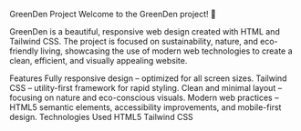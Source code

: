 GreenDen Project
Welcome to the GreenDen project! 🌿

GreenDen is a beautiful, responsive web design created with HTML and Tailwind CSS. The project is focused on sustainability, nature, and eco-friendly living, showcasing the use of modern web technologies to create a clean, efficient, and visually appealing website.

Features
Fully responsive design – optimized for all screen sizes.
Tailwind CSS – utility-first framework for rapid styling.
Clean and minimal layout – focusing on nature and eco-conscious visuals.
Modern web practices – HTML5 semantic elements, accessibility improvements, and mobile-first design.
Technologies Used
HTML5
Tailwind CSS
